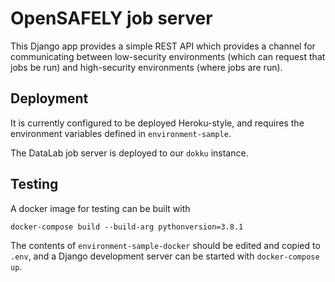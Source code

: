 # OpenSAFELY job server

This Django app provides a simple REST API which provides a channel
for communicating between low-security environments (which can request
that jobs be run) and high-security environments (where jobs are run).


## Deployment

It is currently configured to be deployed Heroku-style, and requires
the environment variables defined in `environment-sample`.

The DataLab job server is deployed to our `dokku` instance.

## Testing

A docker image for testing can be built with

    docker-compose build --build-arg pythonversion=3.8.1

The contents of `environment-sample-docker` should be edited and copied to `.env`, and a Django development server can be started with `docker-compose up`.
